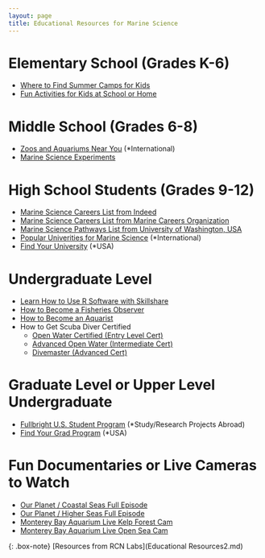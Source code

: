 ```yaml
---
layout: page
title: Educational Resources for Marine Science
---
```


# Elementary School (Grades K-6)

* [Where to Find Summer Camps for Kids](https://www.kidscamps.com/academics/marine_sciences.html)
* [Fun Activities for Kids at School or Home](https://www.weareteachers.com/ocean-activities/)


# Middle School (Grades 6-8)

* [Zoos and Aquariums Near You](https://www.aza.org/search-by-zip-code) (*International)
* [Marine Science Experiments](https://www.noaa.gov/education/resource-collections/special-topics/hands-on-science-activities)


# High School Students (Grades 9-12)

* [Marine Science Careers List from Indeed](https://www.indeed.com/career-advice/finding-a-job/jobs-with-marine-science-degree)
* [Marine Science Careers List from Marine Careers Organization](https://www.indeed.com/career-advice/finding-a-job/jobs-with-marine-science-degree)
* [Marine Science Pathways List from University of Washington, USA](https://marinebiology.uw.edu/students/advising-and-student-resources/careers-in-marine-biology/)
* [Popular Univerities for Marine Science](https://www.helptostudy.com/best-marine-biology-colleges-in-the-world/) (*International)
* [Find Your University](https://www.niche.com/colleges/search/best-colleges/) (*USA)


# Undergraduate Level

* [Learn How to Use R Software with Skillshare](https://www.skillshare.com/browse/r-programming)
* [How to Become a Fisheries Observer](https://www.fisheries.noaa.gov/topic/fishery-observers)
* [How to Become an Aquarist](https://www.environmentalscience.org/career/aquarist)
* How to Get Scuba Diver Certified
  * [Open Water Certified (Entry Level Cert)](https://www.padi.com/courses/open-water-diver)
  * [Advanced Open Water (Intermediate Cert)](https://www.padi.com/courses/advanced-open-water)
  * [Divemaster (Advanced Cert)](https://www.padi.com/courses/divemaster)


# Graduate Level or Upper Level Undergraduate

* [Fullbright U.S. Student Program](https://us.fulbrightonline.org/) (*Study/Research Projects Abroad)
* [Find Your Grad Program](https://www.niche.com/?ref=graduate-schools) (*USA)


# Fun Documentaries or Live Cameras to Watch

* [Our Planet / Coastal Seas Full Episode](https://www.youtube.com/watch?v=r9PeYPHdpNo)
* [Our Planet / Higher Seas Full Episode](https://www.youtube.com/watch?v=9FqwhW0B3tY)
* [Monterey Bay Aquarium Live Kelp Forest Cam](https://www.montereybayaquarium.org/animals/live-cams/kelp-forest-cam)
* [Monterey Bay Aquarium Live Open Sea Cam](https://www.montereybayaquarium.org/animals/live-cams/open-sea-cam)


{: .box-note}
[Resources from RCN Labs](Educational Resources2.md)
